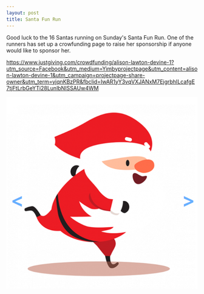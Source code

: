 ```yaml
---
layout: post
title: Santa Fun Run
---
```


Good luck to the 16 Santas running on Sunday's Santa Fun Run. One of the runners has set up a crowfunding page to raise her sponsorship if anyone would like to sponsor her.

https://www.justgiving.com/crowdfunding/alison-lawton-devine-1?utm_source=Facebook&utm_medium=Yimbyprojectpage&utm_content=alison-lawton-devine-1&utm_campaign=projectpage-share-owner&utm_term=yjqnKBzPR&fbclid=IwAR1yY3vqVXJANxM7EjgrbhILcafgE7tjFtLrbGeYTi28LunlbNISSAUw4WM

![Santa](/images/santarun.png)
